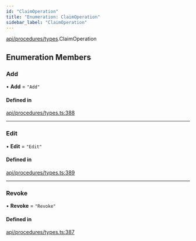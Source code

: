 ```yaml
---
id: "ClaimOperation"
title: "Enumeration: ClaimOperation"
sidebar_label: "ClaimOperation"
---
```


[api/procedures/types](../../../../../modules/API/Procedures/Types/Types.md).ClaimOperation

## Enumeration Members

### Add

• **Add** = ``"Add"``

#### Defined in

[api/procedures/types.ts:388](https://github.com/PolymeshAssociation/polymesh-sdk/blob/372a67e5d/src/api/procedures/types.ts#L388)

___

### Edit

• **Edit** = ``"Edit"``

#### Defined in

[api/procedures/types.ts:389](https://github.com/PolymeshAssociation/polymesh-sdk/blob/372a67e5d/src/api/procedures/types.ts#L389)

___

### Revoke

• **Revoke** = ``"Revoke"``

#### Defined in

[api/procedures/types.ts:387](https://github.com/PolymeshAssociation/polymesh-sdk/blob/372a67e5d/src/api/procedures/types.ts#L387)
